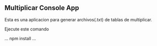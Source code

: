 

## Multiplicar Console App

Esta es una aplicacion para generar archivos(.txt) de tablas de multiplicar.

Ejecute este comando

...
npm install
...
